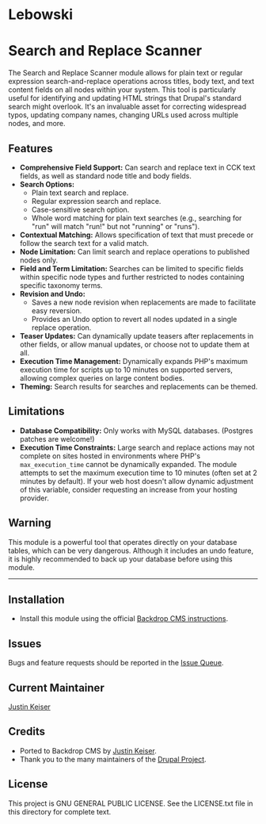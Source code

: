 # Lebowski

# Search and Replace Scanner

The Search and Replace Scanner module allows for plain text or regular expression search-and-replace operations across titles, body text, and text content fields on all nodes within your system. This tool is particularly useful for identifying and updating HTML strings that Drupal's standard search might overlook. It's an invaluable asset for correcting widespread typos, updating company names, changing URLs used across multiple nodes, and more.

## Features

- **Comprehensive Field Support:** Can search and replace text in CCK text fields, as well as standard node title and body fields.
- **Search Options:**
  - Plain text search and replace.
  - Regular expression search and replace.
  - Case-sensitive search option.
  - Whole word matching for plain text searches (e.g., searching for "run" will match "run!" but not "running" or "runs").
- **Contextual Matching:** Allows specification of text that must precede or follow the search text for a valid match.
- **Node Limitation:** Can limit search and replace operations to published nodes only.
- **Field and Term Limitation:** Searches can be limited to specific fields within specific node types and further restricted to nodes containing specific taxonomy terms.
- **Revision and Undo:**
  - Saves a new node revision when replacements are made to facilitate easy reversion.
  - Provides an Undo option to revert all nodes updated in a single replace operation.
- **Teaser Updates:** Can dynamically update teasers after replacements in other fields, or allow manual updates, or choose not to update them at all.
- **Execution Time Management:** Dynamically expands PHP's maximum execution time for scripts up to 10 minutes on supported servers, allowing complex queries on large content bodies.
- **Theming:** Search results for searches and replacements can be themed.

## Limitations

- **Database Compatibility:** Only works with MySQL databases. (Postgres patches are welcome!)
- **Execution Time Constraints:** Large search and replace actions may not complete on sites hosted in environments where PHP's `max_execution_time` cannot be dynamically expanded. The module attempts to set the maximum execution time to 10 minutes (often set at 2 minutes by default). If your web host doesn't allow dynamic adjustment of this variable, consider requesting an increase from your hosting provider.

## Warning

This module is a powerful tool that operates directly on your database tables, which can be very dangerous. Although it includes an undo feature, it is highly recommended to back up your database before using this module.

---

## Installation

- Install this module using the official [Backdrop CMS instructions](https://backdropcms.org/user-guide/modules).

## Issues

Bugs and feature requests should be reported in the [Issue Queue](https://github.com/backdrop-contrib/lebowski/issues).

## Current Maintainer

[Justin Keiser](https://github.com/keiserjb)

## Credits

- Ported to Backdrop CMS by [Justin Keiser](https://github.com/keiserjb).
- Thank you to the many maintainers of the [Drupal Project](https://www.drupal.org/project/scanner).

## License

This project is GNU GENERAL PUBLIC LICENSE. See the LICENSE.txt file in this directory for complete text.
